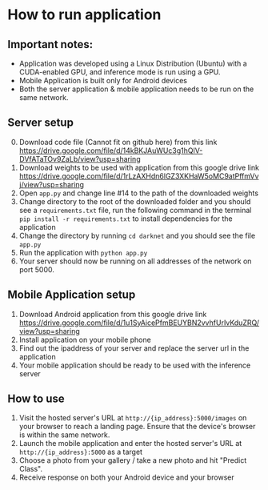 # How to run application

## Important notes:
- Application was developed using a Linux Distribution (Ubuntu) with a CUDA-enabled GPU, and 
inference mode is run using a GPU.
- Mobile Application is built only for Android devices
- Both the server application & mobile application needs to be run on the same network.

## Server setup
0. Download code file (Cannot fit on github here) from this link
https://drive.google.com/file/d/14kBKJAuWUc3g1hQlV-DVfATaTOv9ZaLb/view?usp=sharing
2. Download weights to be used with application from this google drive link
https://drive.google.com/file/d/1rLzAXHdn6lGZ3XKHaW5oMC9atPffmVvj/view?usp=sharing
2. Open ```app.py``` and change line #14 to the path of the downloaded weights
3. Change directory to the root of the downloaded folder and you should see a ```requirements.txt``` file, run the following command in the terminal ```pip install -r requirements.txt``` to install dependencies for the application
4. Change the directory by running ```cd darknet``` and you should see the file ```app.py```
5. Run the application with ```python app.py```
6. Your server should now be running on all addresses of the network on port 5000.

## Mobile Application setup
1. Download Android application from this google drive link
https://drive.google.com/file/d/1u1SyAicePfmBEUYBN2vvhfUrIvKduZRQ/view?usp=sharing
2. Install application on your mobile phone
3. Find out the ipaddress of your server and replace the server url in the application
4. Your mobile application should be ready to be used with the inference server

## How to use
1. Visit the hosted server's URL at ```http://{ip_address}:5000/images``` on your browser to reach a landing page. Ensure that the device's browser is within the same network.
2. Launch the mobile application and enter the hosted server's URL at ```http://{ip_address}:5000``` as a target
3. Choose a photo from your gallery / take a new photo and hit "Predict Class". 
4. Receive response on both your Android device and your browser

 
